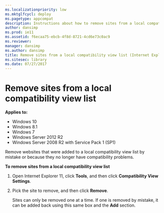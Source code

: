 ```yaml
---
ms.localizationpriority: low
ms.mktglfcycl: deploy
ms.pagetype: appcompat
description: Instructions about how to remove sites from a local compatibility view list.
author: dansimp
ms.prod: ie11
ms.assetid: f6ecaa75-ebcb-4f8d-8721-4cd6e73c0ac9
ms.reviewer:
manager: dansimp
ms.author: dansimp
title: Remove sites from a local compatibility view list (Internet Explorer 11 for IT Pros)
ms.sitesec: library
ms.date: 07/27/2017
---
```



# Remove sites from a local compatibility view list

**Applies to:**

-   Windows 10
-   Windows 8.1
-   Windows 7
-   Windows Server 2012 R2
-   Windows Server 2008 R2 with Service Pack 1 (SP1)

Remove websites that were added to a local compatibility view list by mistake or because they no longer have compatibility problems.

 **To remove sites from a local compatibility view list**

1.  Open Internet Explorer 11, click **Tools**, and then click **Compatibility View Settings**.

2.  Pick the site to remove, and then click **Remove**.<p>
Sites can only be removed one at a time. If one is removed by mistake, it can be added back using this same box and the **Add** section.







